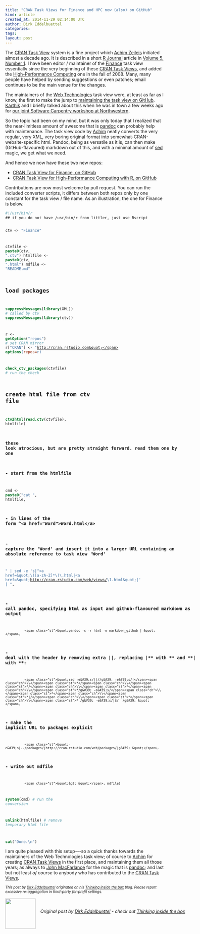 ```yaml
---
title: "CRAN Task Views for Finance and HPC now (also) on GitHub"
kind: article
created_at: 2014-11-29 02:14:00 UTC
author: Dirk Eddelbuettel
categories: 
tags: 
layout: post
---
```

<p>The <a href="http://cran.r-project.org/web/views/">CRAN Task View</a> system is a fine project which <a href="http://eeecon.uibk.ac.at/~zeileis/">Achim Zeileis</a> initiated almost a decade ago. It is described in a short <a href="http://journal.r-project.org">R Journal</a> article in <a href="http://www.r-project.org/doc/Rnews/Rnews_2005-1.pdf">Volume 5, Number 1</a>. I have been editor / maintainer of the <a href="http://cran.r-project.org/web/views/Finance.html">Finance</a> task view essentially since the very beginning of these <a href="http://cran.r-project.org/web/views/">CRAN Task Views</a>, and added the <a href="http://cran.r-project.org/web/views/HighPerformanceComputing.html">High-Performance Computing</a> one in the fall of 2008. Many, many people have helped by sending suggestions or even patches; email continues to be the main venue for the changes.</p>
<p>The maintainers of the <a href="http://cran.r-project.org/web/views/WebTechnologies.html">Web Technologies</a> task view were, at least as far as I know, the first to make the jump to <a href="https://github.com/ropensci/webservices">maintaining the task view on GitHub</a>. <a href="http://karthik.io">Karthik</a> and I briefly talked about this when he was in town a few weeks ago for <a href="http://dirk.eddelbuettel.com/blog/2014/11/05#swc-at-nw-fall2014">our joint Software Carpentry workshop at Northwestern</a>.</p>
<p>So the topic had been on my mind, but it was only today that I realized that the near-limitless amount of awesome that is <a href="http://johnmacfarlane.net/pandoc/">pandoc</a> can probably help with maintenance. The task view code by <a href="http://eeecon.uibk.ac.at/~zeileis/">Achim</a> neatly converts the very regular, very XML, very boring original format into somewhat-CRAN-website-specific html. Pandoc, being as versatile as it is, can then make (GitHub-flavoured) markdown out of this, and with a minimal amount of <a href="http://en.wikipedia.org/wiki/Sed">sed</a> magic, we get what we need.</p>
<p>And hence we now have these two new repos:</p>
<ul>
<li><a href="https://github.com/eddelbuettel/ctv-finance">CRAN Task View for Finance, on GitHub</a></li>
<li><a href="https://github.com/eddelbuettel/ctv-hpc">CRAN Task View for High-Performance Computing with R, on GitHub</a></li>
</ul>
<p>Contributions are now most welcome by pull request. You can run the included converter scripts, it differs between both repos only by one constant for the task view / file name. As an illustration, the one for Finance is below.</p>
<pre class="sourceCode r"><code class="sourceCode r"><span class="co">#!/usr/bin/r</span>
## if you do not have /usr/bin/r from littler, just use Rscript

ctv &lt;-<span class="st"> &quot;Finance&quot;</span>

ctvfile  &lt;-<span class="st"> </span><span class="kw">paste0</span>(ctv, <span class="st">&quot;.ctv&quot;</span>)
htmlfile &lt;-<span class="st"> </span><span class="kw">paste0</span>(ctv, <span class="st">&quot;.html&quot;</span>)
mdfile   &lt;-<span class="st"> &quot;README.md&quot;</span>

## load packages
<span class="kw">suppressMessages</span>(<span class="kw">library</span>(XML))          <span class="co"># called by ctv</span>
<span class="kw">suppressMessages</span>(<span class="kw">library</span>(ctv))

r &lt;-<span class="st"> </span><span class="kw">getOption</span>(<span class="st">&quot;repos&quot;</span>)                 <span class="co"># set CRAN mirror</span>
r[<span class="st">&quot;CRAN&quot;</span>] &lt;-<span class="st"> &quot;http://cran.rstudio.com&quot;</span>
<span class="kw">options</span>(<span class="dt">repos=</span>r)

<span class="kw">check_ctv_packages</span>(ctvfile)             <span class="co"># run the check</span>

## create html file from ctv file
<span class="kw">ctv2html</span>(<span class="kw">read.ctv</span>(ctvfile), htmlfile)

### these look atrocious, but are pretty straight forward. read them one by one
###  - start from the htmlfile
cmd &lt;-<span class="st"> </span><span class="kw">paste0</span>(<span class="st">&quot;cat &quot;</span>, htmlfile,
###  - in lines of the form  ^&lt;a href=&quot;Word&quot;&gt;Word.html&lt;/a&gt;
###  - capture the &#39;Word&#39; and insert it into a larger URL containing an absolute reference to task view &#39;Word&#39;
  <span class="st">&quot; | sed -e &#39;s|^&lt;a href=</span><span class="ch">\&quot;\\</span><span class="st">([a-zA-Z]*</span><span class="ch">\\</span><span class="st">)</span><span class="ch">\\</span><span class="st">.html|&lt;a href=</span><span class="ch">\&quot;</span><span class="st">http://cran.rstudio.com/web/views/</span><span class="ch">\\</span><span class="st">1.html</span><span class="ch">\&quot;</span><span class="st">|&#39; | &quot;</span>,
###  - call pandoc, specifying html as input and github-flavoured markdown as output
              <span class="st">&quot;pandoc -s -r html -w markdown_github | &quot;</span>,
###  - deal with the header by removing extra ||, replacing |** with ** and **| with **:              
              <span class="st">&quot;sed -e&#39;s/||//g&#39; -e&#39;s/|</span><span class="ch">\\</span><span class="st">*</span><span class="ch">\\</span><span class="st">*/</span><span class="ch">\\</span><span class="st">*</span><span class="ch">\\</span><span class="st">*/g&#39; -e&#39;s/</span><span class="ch">\\</span><span class="st">*</span><span class="ch">\\</span><span class="st">*|/</span><span class="ch">\\</span><span class="st">*</span><span class="ch">\\</span><span class="st">* /g&#39; -e&#39;s/|$/  /g&#39; &quot;</span>,
###  - make the implicit URL to packages explicit
              <span class="st">&quot;-e&#39;s|../packages/|http://cran.rstudio.com/web/packages/|g&#39; &quot;</span>,
###  - write out mdfile
              <span class="st">&quot;&gt; &quot;</span>, mdfile)

<span class="kw">system</span>(cmd)                             <span class="co"># run the conversion</span>

<span class="kw">unlink</span>(htmlfile)                        <span class="co"># remove temporary html file</span>

<span class="kw">cat</span>(<span class="st">&quot;Done.</span><span class="ch">\n</span><span class="st">&quot;</span>)</code></pre>
<p>I am quite pleased with this setup---so a quick thanks towards the maintainers of the Web Technologies task view; of course to <a href="http://eeecon.uibk.ac.at/~zeileis/">Achim</a> for creating <a href="http://cran.r-project.org/web/views/">CRAN Task Views</a> in the first place, and maintaining them all those years; as always to <a href="http://johnmacfarlane.net/">John MacFarlance</a> for the magic that is <a href="http://johnmacfarlane.net/pandoc/">pandoc</a>; and last but not least <em>of course</em> to anybody who has contributed to the <a href="http://cran.r-project.org/web/views/">CRAN Task Views</a>.</p>
<p style="font-size:80%; font-style:italic;">
This post by <a href="http://dirk.eddelbuettel.com">Dirk Eddelbuettel</a> originated on his <a href="http://dirk.eddelbuettel.com/blog/">Thinking inside the box</a> blog. Please report excessive re-aggregation in third-party for-profit settings.
<p><div class="author">
  <img src="" style="width: 96px; height: 96;">
  <span style="position: absolute; padding: 32px 15px;">
    <i>Original post by <a href="http://twitter.com/">Dirk Eddelbuettel</a> - check out <a href="http://dirk.eddelbuettel.com/blog">Thinking inside the box   </a></i>
  </span>
</div>
